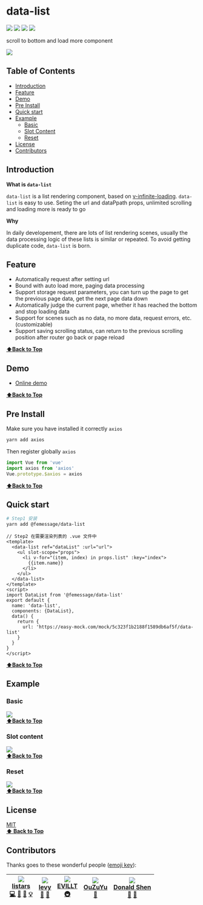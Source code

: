 # data-list

[![](https://img.shields.io/npm/dm/@femessage/data-list.svg#align=left&display=inline&height=20&originHeight=20&originWidth=140&status=done&width=140)](https://www.npmjs.com/package/@femessage/data-list)
[![](https://img.shields.io/npm/v/@femessage/data-list.svg#align=left&display=inline&height=20&originHeight=20&originWidth=80&status=done&width=80)](https://www.npmjs.com/package/@femessage/data-list)
![](https://img.shields.io/npm/l/@femessage/data-list.svg#align=left&display=inline&height=20&originHeight=20&originWidth=78&status=done&width=78)
[![](https://img.shields.io/badge/PRs-welcome-brightgreen.svg#align=left&display=inline&height=20&originHeight=20&originWidth=90&status=done&width=90)](https://github.com/FEMessage/data-list/pulls)

scroll to bottom and load more component

![](https://cdn.nlark.com/yuque/0/2019/gif/224563/1561712793658-9351ad70-4b43-4115-bc31-bf507781759c.gif#align=left&display=inline&height=560&originHeight=560&originWidth=320&size=0&status=done&width=320)

## Table of Contents
* [Introduction](#introduction)
* [Feature](#feature)
* [Demo](#demo)
* [Pre Install](#pre-install)
* [Quick start](#quick-start)
* [Example](#example)
  * [Basic](#basic)
  * [Slot Content](#slot-content)
  * [Reset](#reset)
* [License](#license)
* [Contributors](#contributors)

## Introduction

**What is `data-list`**

`data-list` is a list rendering component, based on [v-infinite-loading](https://peachscript.github.io/vue-infinite-loading/). `data-list` is easy to use. Seting the url and dataPpath props, unlimited scrolling and loading more is ready to go

**Why**

In daily developement, there are lots of list rendering scenes, usually the data processing logic of these lists is similar or repeated. To avoid getting duplicate code, `data-list` is born.

## Feature

* Automatically request after setting url
* Bound with auto load more, paging data processing
* Support storage request parameters, you can turn up the page to get the previous page data, get the next page data down
* Automatically judge the current page, whether it has reached the bottom and stop loading data
* Support for scenes such as no data, no more data, request errors, etc. (customizable)
* Support saving scrolling status, can return to the previous scrolling position after router go back or page reload

**[⬆Back to Top](#table-of-contents)**

## Demo

* [Online demo](https://femessage.github.io/data-list)

**[⬆Back to Top](#table-of-contents)**

## Pre Install

Make sure you have installed it correctly `axios`

```bash
yarn add axios
```

Then register globally `axios`

```javascript
import Vue from 'vue'
import axios from 'axios'
Vue.prototype.$axios = axios
```

**[⬆Back to Top](#table-of-contents)**

## Quick start

```sh
# Step1 安装
yarn add @femessage/data-list
```

```vue
// Step2 在需要渲染列表的 .vue 文件中
<template>
  <data-list ref="dataList" :url="url">
    <ul slot-scope="props">
      <li v-for="(item, index) in props.list" :key="index">
        {{item.name}}
      </li>
    </ul>
  </data-list>
</template>
<script>
import DataList from '@femessage/data-list'
export default {
  name: 'data-list',
  components: {DataList},
  data() {
    return {
      url: 'https://easy-mock.com/mock/5c323f1b2188f1589db6af5f/data-list'
    }
  }
}
</script>
```

**[⬆Back to Top](#table-of-contents)**

## Example

### Basic

![](https://cdn.nlark.com/yuque/0/2019/gif/224563/1561712793428-d597adc3-e741-443e-9c52-65fa5ae46b89.gif#align=left&display=inline&height=560&originHeight=560&originWidth=320&size=0&status=done&width=320)<br />**[⬆Back to Top](#table-of-contents)**

### Slot content

![](https://cdn.nlark.com/yuque/0/2019/gif/224563/1561712793541-047e59ab-6487-4000-96f3-505e236e2323.gif#align=left&display=inline&height=560&originHeight=560&originWidth=320&size=0&status=done&width=320)<br />**[⬆Back to Top](#table-of-contents)**

### Reset

![](https://cdn.nlark.com/yuque/0/2019/gif/224563/1561712793411-86387fdf-7ca9-4430-a052-19f56913787f.gif#align=left&display=inline&height=560&originHeight=560&originWidth=320&size=0&status=done&width=320)<br />**[⬆Back to Top](#table-of-contents)**

## License

[MIT](./LICENSE)<br />**[⬆ Back to Top](#table-of-contents)**

## Contributors

Thanks goes to these wonderful people ([emoji key](https://allcontributors.org/docs/en/emoji-key)):

| [![](https://avatars2.githubusercontent.com/u/20613509?v=4#alt=listars&width=100)<br />**listars**](https://github.com/listars)<br />[💻](https://github.com/FEMessage/data-list/commits?author=listars) [🐛](https://github.com/FEMessage/data-list/issues?q=author%3Alistars) [📖](https://github.com/FEMessage/data-list/commits?author=listars) [💡](#example-listars) | [![](https://avatars3.githubusercontent.com/u/9384365?v=4#alt=levy&width=100)<br />**levy**](http://levy.work)<br />[👀](#review-levy9527) [🤔](#ideas-levy9527) | [![](https://avatars3.githubusercontent.com/u/19513289?v=4#alt=EVILLT&width=100)<br />**EVILLT**](https://evila.me)<br />[🚇](#infra-evillt) | [![](https://avatars3.githubusercontent.com/u/26338853?v=4#alt=OuZuYu&width=100)<br />**OuZuYu**](http://67.216.223.155/resume/)<br />[🐛](https://github.com/FEMessage/data-list/issues?q=author%3AOuZuYu) | [![](https://avatars3.githubusercontent.com/u/19591950?v=4#alt=Donald%20Shen&width=100)<br />**Donald Shen**](https://donaldshen.github.io/portfolio)<br />[🐛](https://github.com/FEMessage/data-list/issues?q=author%3Adonaldshen) [💬](#question-donaldshen) |
| -------------------------------------------------------------------------------------------------------------------------------------------------------------------------------------------------------------------------------------------------------------------------------------------------------------------------------------------------------------------------- | ---------------------------------------------------------------------------------------------------------------------------------------------------------------- | -------------------------------------------------------------------------------------------------------------------------------------------- | ----------------------------------------------------------------------------------------------------------------------------------------------------------------------------------------------------------- | --------------------------------------------------------------------------------------------------------------------------------------------------------------------------------------------------------------------------------------------------------------- |

